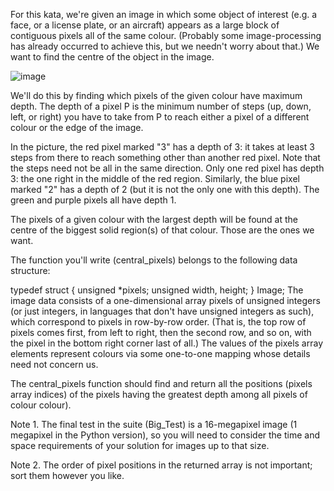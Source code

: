 For this kata, we're given an image in which some object of interest (e.g. a face, or a license plate, or an aircraft)
appears as a large block of contiguous pixels all of the same colour.
(Probably some image-processing has already occurred to achieve this, but we needn't worry about that.)
We want to find the centre of the object in the image.

![image](https://user-images.githubusercontent.com/94043324/141102322-8c0821c1-0ac4-41e0-a1c6-df775e23dade.png)

We'll do this by finding which pixels of the given colour have maximum depth.
The depth of a pixel P is the minimum number of steps (up, down, left, or right) you have to take
from P to reach either a pixel of a different colour or the edge of the image.

In the picture, the red pixel marked "3" has a depth of 3: it takes at least 3 steps from there to reach something other than another red pixel. Note that the steps need not be all in the same direction. Only one red pixel has depth 3: the one right in the middle of the red region. Similarly, the blue pixel marked "2" has a depth of 2 (but it is not the only one with this depth). The green and purple pixels all have depth 1.

The pixels of a given colour with the largest depth will be found at the centre of the biggest solid region(s) of that colour. Those are the ones we want.

The function you'll write (central_pixels) belongs to the following data structure:

typedef struct
{
 unsigned *pixels;
 unsigned width, height;
} Image;
The image data consists of a one-dimensional array pixels of unsigned integers
(or just integers, in languages that don't have unsigned integers as such), which correspond to pixels in row-by-row order.
(That is, the top row of pixels comes first, from left to right, then the second row, and so on, with the pixel in the bottom right corner last of all.)
The values of the pixels array elements represent colours via some one-to-one mapping whose details need not concern us.

The central_pixels function should find and return all the positions (pixels array indices) of the pixels having the greatest depth among all pixels of colour colour).

Note 1. The final test in the suite (Big_Test) is a 16-megapixel image (1 megapixel in the Python version), so you will need to consider the time and space requirements of your solution for images up to that size.

Note 2. The order of pixel positions in the returned array is not important; sort them however you like.
